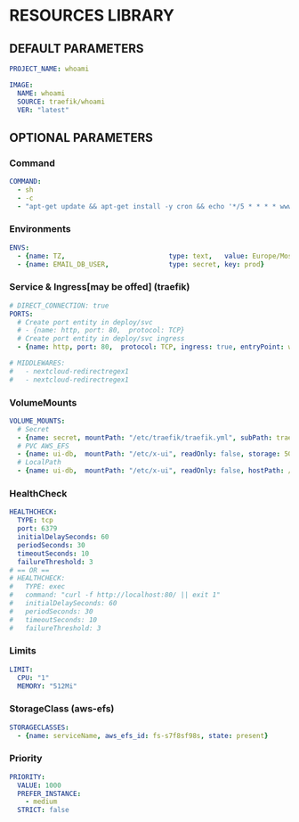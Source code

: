 # RESOURCES LIBRARY

## DEFAULT PARAMETERS
```yaml
PROJECT_NAME: whoami

IMAGE:
  NAME: whoami
  SOURCE: traefik/whoami
  VER: "latest"
```

## OPTIONAL PARAMETERS
### Command
```yaml
COMMAND: 
  - sh
  - -c
  - "apt-get update && apt-get install -y cron && echo '*/5 * * * * www-data /usr/local/bin/php -f /var/www/html/cron.php' > /etc/cron.d/nextcloud-cron &&  chmod 0644 /etc/cron.d/nextcloud-cron &&  crontab /etc/cron.d/nextcloud-cron && service cron start && exec /entrypoint.sh apache2-foreground"
```
### Environments
```yaml
ENVS:
  - {name: TZ,                          type: text,   value: Europe/Moscow}
  - {name: EMAIL_DB_USER,               type: secret, key: prod}
```

### Service & Ingress[may be offed] (traefik)
```yaml
# DIRECT_CONNECTION: true
PORTS:
  # Create port entity in deploy/svc
  # - {name: http, port: 80,  protocol: TCP}
  # Create port entity in deploy/svc ingress
  - {name: http, port: 80,  protocol: TCP, ingress: true, entryPoint: websecure, host: test.example.com}

# MIDDLEWARES:
#   - nextcloud-redirectregex1
#   - nextcloud-redirectregex1
```

### VolumeMounts
```yaml
VOLUME_MOUNTS:
  # Secret
  - {name: secret, mountPath: "/etc/traefik/traefik.yml", subPath: traefik.yml,   readOnly: true, secretName: traefik.yml-secret,   key: prod}
  # PVC AWS_EFS
  - {name: ui-db,  mountPath: "/etc/x-ui", readOnly: false, storage: 5Gi, aws_efs_id: fs-0d3d63ffca2e02aad, aws_efs_ap: fsap-064778ed194093333}
  # LocalPath
  - {name: ui-db,  mountPath: "/etc/x-ui", readOnly: false, hostPath: /mnt/test}
```

### HealthCheck
```yaml
HEALTHCHECK:
  TYPE: tcp
  port: 6379
  initialDelaySeconds: 60
  periodSeconds: 30
  timeoutSeconds: 10
  failureThreshold: 3
# == OR ==
# HEALTHCHECK:
#   TYPE: exec
#   command: "curl -f http://localhost:80/ || exit 1"
#   initialDelaySeconds: 60
#   periodSeconds: 30
#   timeoutSeconds: 10
#   failureThreshold: 3
```

### Limits
```yaml
LIMIT: 
  CPU: "1"
  MEMORY: "512Mi"
```

### StorageClass (aws-efs)
```yaml
STORAGECLASSES:
  - {name: serviceName, aws_efs_id: fs-s7f8sf98s, state: present}
```

### Priority
```yaml
PRIORITY:
  VALUE: 1000
  PREFER_INSTANCE: 
    - medium
  STRICT: false
```